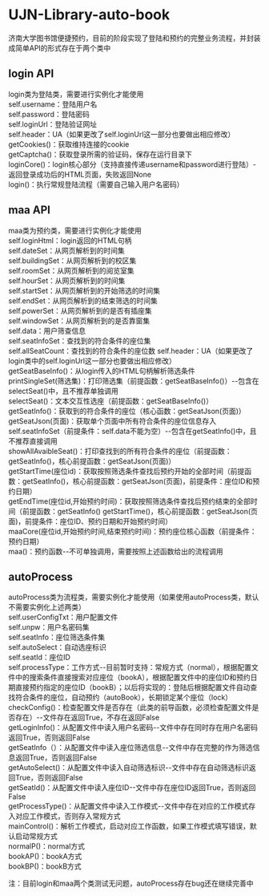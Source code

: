 # UJN-Library-auto-book
济南大学图书馆便捷预约，目前的阶段实现了登陆和预约的完整业务流程，并封装成简单API的形式存在于两个类中   
## login API    
login类为登陆类，需要进行实例化才能使用   
self.username：登陆用户名   
self.password：登陆密码    
self.loginUrl：登陆验证网址   
self.header：UA（如果更改了self.loginUrl这一部分也要做出相应修改）   
getCookies()：获取维持连接的cookie   
getCaptcha()：获取登录所需的验证码，保存在运行目录下   
loginCore()：login核心部分（支持直接传递username和password进行登陆）-返回登录成功后的HTML页面，失败返回None   
login()：执行常规登陆流程（需要自己输入用户名密码）   
## maa API   
maa类为预约类，需要进行实例化才能使用   
self.loginHtml：login返回的HTML句柄   
self.dateSet：从网页解析到的时间集   
self.buildingSet：从网页解析到的校区集   
self.roomSet：从网页解析到的阅览室集   
self.hourSet：从网页解析到的时间集   
self.startSet：从网页解析到的开始筛选的时间集   
self.endSet：从网页解析到的结束筛选的时间集   
self.powerSet：从网页解析到的是否有插座集   
self.windowSet：从网页解析到的是否靠窗集   
self.data：用户筛查信息   
self.seatInfoSet：查找到的符合条件的座位集   
self.allSeatCount：查找到的符合条件的座位数
self.header：UA（如果更改了login类中的self.loginUrl这一部分也要做出相应修改）   
getSeatBaseInfo()：从login传入的HTML句柄解析筛选条件   
printSingleSet(筛选集)：打印筛选集（前提函数：getSeatBaseInfo()）--包含在selectSeat()中，且不推荐单独调用   
selectSeat()：文本交互性选座（前提函数：getSeatBaseInfo()）   
getSeatInfo()：获取到的符合条件的座位（核心函数：getSeatJson(页面)）   
getSeatJson(页面)：获取单个页面中所有符合条件的座位信息存入self.seatInfoSet（前提条件：self.data不能为空）--包含在getSeatInfo()中，且不推荐直接调用   
showAllAvaibleSeat()：打印查找到的所有符合条件的座位（前提函数：getSeatInfo()，核心前提函数：getSeatJson(页面)）   
getStartTime(座位id)：获取按照筛选条件查找后预约开始的全部时间（前提函数：getSeatInfo()，核心前提函数：getSeatJson(页面)，前提条件：座位ID和预约日期）   
getEndTime(座位id,开始预约时间)：获取按照筛选条件查找后预约结束的全部时间（前提函数：getSeatInfo() getStartTime()，核心前提函数：getSeatJson(页面)，前提条件：座位ID、预约日期和开始预约时间）   
maaCore(座位id,开始预约时间,结束预约时间)：预约座位核心函数（前提条件：预约日期）   
maa()：预约函数--不可单独调用，需要按照上述函数给出的流程调用   
## autoProcess   
autoProcess类为流程类，需要实例化才能使用（如果使用autoProcess类，默认不需要实例化上述两类）   
self.userConfigTxt：用户配置文件   
self.unpw：用户名密码集   
self.seatInfo：座位筛选条件集   
self.autoSelect：自动选座标识   
self.seatId：座位ID   
self.processType：工作方式--目前暂时支持：常规方式（normal），根据配置文件中的搜索条件直接搜索对应座位（bookA），根据配置文件中的座位ID和预约日期直接预约指定的座位ID（bookB）；以后将实现的：登陆后根据配置文件自动查找符合条件的座位，自动预约（autoBook），长期锁定某个座位（lock）   
checkConfig()：检查配置文件是否存在（此类的前导函数，必须检查配置文件是否存在）--文件存在返回True，不存在返回False   
getLoginInfo()：从配置文件中读入用户名密码--文件中存在同时存在用户名密码返回True，否则返回False   
getSeatInfo（）：从配置文件中读入座位筛选信息--文件中存在完整的作为筛选信息返回True，否则返回False   
getAutoSelect()：从配置文件中读入自动筛选标识--文件中存在自动筛选标识返回True，否则返回False   
getSeatId()：从配置文件中读入座位ID--文件中存在座位ID返回True，否则返回False   
getProcessType()：从配置文件中读入工作模式--文件中存在对应的工作模式存入对应工作模式，否则存入常规方式   
mainControl()：解析工作模式，启动对应工作函数，如果工作模式填写错误，默认启动常规方式   
normalP()：normal方式   
bookAP()：bookA方式   
bookBP()：bookB方式   
    

注：目前login和maa两个类测试无问题，autoProcess存在bug还在继续完善中   
